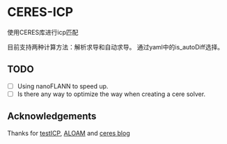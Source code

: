 # CERES-ICP
使用CERES库进行icp匹配

目前支持两种计算方法：解析求导和自动求导。
通过yaml中的is_autoDiff选择。

## TODO
- [ ] Using nanoFLANN to speed up.
- [ ] Is there any way to optimize the way when creating a cere solver.

## Acknowledgements
Thanks for [testICP](https://github.com/chengwei0427/testICP), 
[ALOAM](https://github.com/HKUST-Aerial-Robotics/A-LOAM) 
and 
[ceres blog](https://blog.csdn.net/qq_42911741/article/details/127326164)